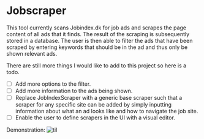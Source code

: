 # Jobscraper

This tool currently scans Jobindex.dk for job ads and scrapes the page content of all ads that it finds. The result of the scraping is subsequently stored in a database. The user is then able to filter the ads that have been scraped by entering keywords that should be in the ad and thus only be shown relevant ads.

There are still more things I would like to add to this project so here is a todo.
- [ ] Add more options to the filter.
- [ ] Add more information to the ads being shown.
- [ ] Replace JobIndexScraper with a generic base scraper such that a scraper for any specific site can be added by simply inputting information about what an ad looks like and how to navigate the job site.
- [ ] Enable the user to define scrapers in the UI with a visual editor.

Demonstration:
![til](https://i.imgur.com/yUZxBWa.gif)
